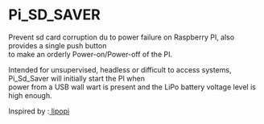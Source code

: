 # Pi_SD_SAVER
Prevent sd card corruption du to power failure on Raspberry PI, also provides a single push button <br />
to make an orderly Power-on/Power-off of the PI. 
  
Intended for unsupervised, headless or difficult to access systems, Pi_Sd_Saver will initially start the PI when  
power from a USB wall wart is present and the LiPo battery voltage level is high enough.  
  
Inspired by :<a href="https://github.com/NeonHorizon/lipopi"> lipopi</a>

